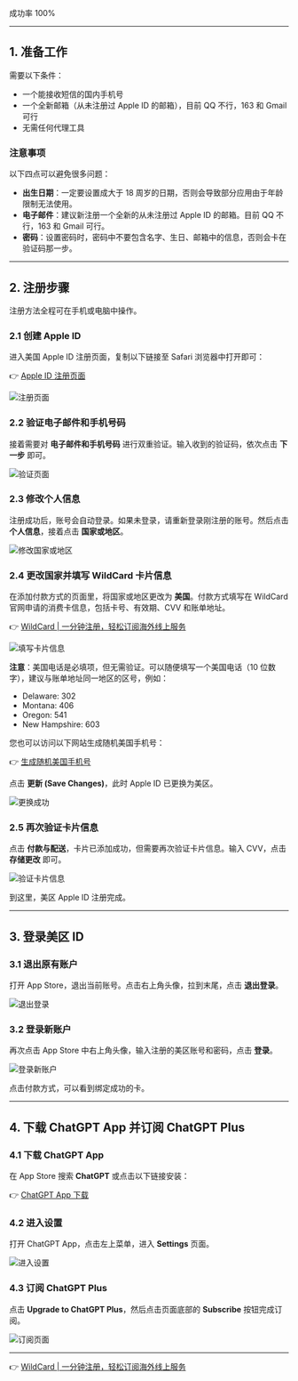 成功率 100%

---

## 1. 准备工作

需要以下条件：

- 一个能接收短信的国内手机号
- 一个全新邮箱（从未注册过 Apple ID 的邮箱），目前 QQ 不行，163 和 Gmail 可行
- 无需任何代理工具

### 注意事项

以下四点可以避免很多问题：

- **出生日期**：一定要设置成大于 18 周岁的日期，否则会导致部分应用由于年龄限制无法使用。
- **电子邮件**：建议新注册一个全新的从未注册过 Apple ID 的邮箱。目前 QQ 不行，163 和 Gmail 可行。
- **密码**：设置密码时，密码中不要包含名字、生日、邮箱中的信息，否则会卡在验证码那一步。

---

## 2. 注册步骤

注册方法全程可在手机或电脑中操作。

### 2.1 创建 Apple ID

进入美国 Apple ID 注册页面，复制以下链接至 Safari 浏览器中打开即可：

👉 [Apple ID 注册页面](https://appleid.apple.com/account)

![注册页面](https://downloads.intercomcdn.com/i/o/909022394/27e664797f2b51e085c771f2/image.png)

### 2.2 验证电子邮件和手机号码

接着需要对 **电子邮件和手机号码** 进行双重验证。输入收到的验证码，依次点击 **下一步** 即可。

![验证页面](https://downloads.intercomcdn.com/i/o/909024310/d5daa4a0214d9d580817e443/image.png)

### 2.3 修改个人信息

注册成功后，账号会自动登录。如果未登录，请重新登录刚注册的账号。然后点击 **个人信息**，接着点击 **国家或地区**。

![修改国家或地区](https://downloads.intercomcdn.com/i/o/909022575/9209c1a109060d6f6d0bfe5b/image.png)

### 2.4 更改国家并填写 WildCard 卡片信息

在添加付款方式的页面里，将国家或地区更改为 **美国**。付款方式填写在 WildCard 官网申请的消费卡信息，包括卡号、有效期、CVV 和账单地址。

👉 [WildCard | 一分钟注册，轻松订阅海外线上服务](https://bit.ly/bewildcard)

![填写卡片信息](https://downloads.intercomcdn.com/i/o/909022822/ecd9c74c397b27ee41c81931/image.png)

**注意**：美国电话是必填项，但无需验证。可以随便填写一个美国电话（10 位数字），建议与账单地址同一地区的区号，例如：

- Delaware: 302
- Montana: 406
- Oregon: 541
- New Hampshire: 603

您也可以访问以下网站生成随机美国手机号：

👉 [生成随机美国手机号](https://bit.ly/bewildcard)

点击 **更新 (Save Changes)**，此时 Apple ID 已更换为美区。

![更换成功](https://downloads.intercomcdn.com/i/o/909024852/d95c79bd1524301e3ed0dfd5/image.png)

### 2.5 再次验证卡片信息

点击 **付款与配送**，卡片已添加成功，但需要再次验证卡片信息。输入 CVV，点击 **存储更改** 即可。

![验证卡片信息](https://downloads.intercomcdn.com/i/o/909023222/42059c76d352931174131db6/image.png)

到这里，美区 Apple ID 注册完成。

---

## 3. 登录美区 ID

### 3.1 退出原有账户

打开 App Store，退出当前账号。点击右上角头像，拉到末尾，点击 **退出登录**。

![退出登录](https://wildcard-b0518949163b.intercom-attachments-1.com/i/o/776043391/57c29b2ef849e03aff8ed832/app-store-exit1.4bd31cf8be702cd47881.png)

### 3.2 登录新账户

再次点击 App Store 中右上角头像，输入注册的美区账号和密码，点击 **登录**。

![登录新账户](https://wildcard-b0518949163b.intercom-attachments-1.com/i/o/776043399/06c054be294a67ac1addb89c/app-store-login.bdb15a4d43cfb8a21987.png)

点击付款方式，可以看到绑定成功的卡。

---

## 4. 下载 ChatGPT App 并订阅 ChatGPT Plus

### 4.1 下载 ChatGPT App

在 App Store 搜索 **ChatGPT** 或点击以下链接安装：

👉 [ChatGPT App 下载](https://apps.apple.com/us/app/chatgpt/id6448311069)

### 4.2 进入设置

打开 ChatGPT App，点击左上菜单，进入 **Settings** 页面。

![进入设置](https://wildcard-b0518949163b.intercom-attachments-1.com/i/o/776043407/c6f9efb6d72aa704dea19c9/gpt-ios-1.58d050839acf624fbe9a.png)

### 4.3 订阅 ChatGPT Plus

点击 **Upgrade to ChatGPT Plus**，然后点击页面底部的 **Subscribe** 按钮完成订阅。

![订阅页面](https://wildcard-b0518949163b.intercom-attachments-1.com/i/o/776043411/7be4f2d426e6736bead219f9/gpt-ios-2.255d611c4b00bf43acb6.png)

---

👉 [WildCard | 一分钟注册，轻松订阅海外线上服务](https://bit.ly/bewildcard)